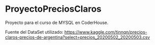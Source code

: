 # ProyectoPreciosClaros
Proyecto para el curso de MYSQL en CoderHouse. 

Fuente del DataSet utilizado: 
https://www.kaggle.com/tinnqn/precios-claros-precios-de-argentina?select=precios_20200502_20200503.csv
